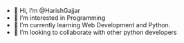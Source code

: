 - 👋 Hi, I’m @HarishGajjar
- 👀 I’m interested in Programming
- 🌱 I’m currently learning Web Development and Python.
- 💞️ I’m looking to collaborate with other python developers


<!---
HarishGajjar/HarishGajjar is a ✨ special ✨ repository because its `README.md` (this file) appears on your GitHub profile.
You can click the Preview link to take a look at your changes.
--->

